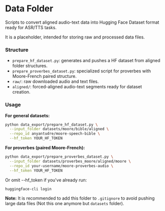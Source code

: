 # Data Folder
Scripts to convert aligned audio-text data into Hugging Face Dataset format ready for ASR/TTS tasks.

It is a placeholder, intended for storing raw and processed data files.


### Structure
- `prepare_hf_dataset.py`: generates and pushes a HF dataset from aligned folder structures.
- `prepare_proverbes_dataset.py`: specialized script for proverbes with Moore-French paired structure.
- `raw/`: raw downloaded audio and text files.
- `aligned/`: forced-aligned audio-text segments ready for dataset creation.


### Usage

**For general datasets:**
```bash
python data_export/prepare_hf_dataset.py \
  --input_folder datasets/moore/bible/aligned \
  --repo_id anyantudre/moore-speech-bible \
  --hf_token YOUR_HF_TOKEN
```

**For proverbes (paired Moore-French):**
```bash
python data_export/prepare_proverbes_dataset.py \
  --input_folder datasets/proverbes_moore/aligned/moore \
  --repo_id your-username/moore-proverbes-audio \
  --hf_token YOUR_HF_TOKEN
```

Or omit --hf_token if you've already run:
```bash
huggingface-cli login
```

**Note:** It is recommended to add this folder to `.gitignore` to avoid pushing large data files (Not this one anymore but `datasets` folder).